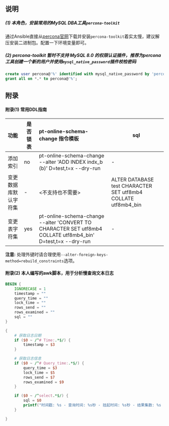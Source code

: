 ## 说明

##### (1) 本角色，安装常用的MySQL DBA工具`percona-toolkit`

通过Ansible直接从[percona官网](https://www.percona.com/downloads/percona-toolkit/LATEST/)下载并安装`percona-toolkit`着实太慢，建议解压安装二进制包。配置一下环境变量即可。

##### (2) percona-toolkit 暂时不支持 MySQL 8.0 的权限认证插件，推荐为percona工具创建一个新的用户并使用`mysql_native_password`插件校检密码

```sql
create user percona@'%' identified with mysql_native_password by 'percona';
grant all on *.* to percona@'%';
```

## 附录

#### 附录(1) 常用DDL指南

| 功能                 | 是否锁表 | pt-online-schema-change 指令模板                             | sql                                                          |
| :------------------- | -------- | :----------------------------------------------------------- | ------------------------------------------------------------ |
| 添加索引             | no       | pt-online-schema-change --alter 'ADD INDEX indx_b (b)' D=test,t=x --dry-run | -                                                            |
| 变更数据库默认字符集 | -        | <不支持也不需要>                                             | ALTER DATABASE test CHARACTER SET utf8mb4 COLLATE utf8mb4_bin |
| 变更表字符集         | yes      | pt-online-schema-change --alter 'CONVERT TO CHARACTER SET utf8mb4 COLLATE utf8mb4_bin' D=test,t=x --dry-run | -                                                            |

**注意:** 处理外键时请合理使用`--alter-foreign-keys-method=rebuild_constraints`选项。



#### 附录(2) 本人编写的awk脚本，用于分析慢查询文本日志

```awk
BEGIN {
    IGNORECASE = 1
    timestamp = ""
    query_time = ""
    lock_time = ""
    rows_send = ""
    rows_examined = ""
    sql = ""
}

{
    # 获取日志日期
    if ($0 ~ /^# Time:.*$/) {
        timestamp = $3
    }

    # 获取日志信息
    if ($0 ~ /^# Query_time:.*$/) {
        query_time = $3
        lock_time = $5
        rows_send = $7
        rows_examined = $9
    }

    if ($0 ~ /^select.*$/) {
        sql = $0
        printf("时间戳: %s - 查询时间: %s秒 - 挂起时间: %s秒 - 结果集数: %s - 扫描行数: %s | %s\n", timestamp, query_time, lock_time, rows_send, rows_examined, sql)
    }

}
```